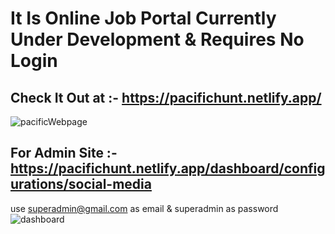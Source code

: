 # It Is Online Job Portal Currently Under Development & Requires No Login
## Check It Out at :- https://pacifichunt.netlify.app/

![pacificWebpage](https://github.com/user-attachments/assets/c23881b4-facc-4dbe-9b74-b6ae3d035082)

## For Admin Site :- https://pacifichunt.netlify.app/dashboard/configurations/social-media
use superadmin@gmail.com as email & superadmin as password
![dashboard](https://github.com/user-attachments/assets/3f8710f1-7b0e-4bc8-b0c0-6f5972d5e0f1)
